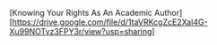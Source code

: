 [Knowing Your Rights As An Academic Author][https://drive.google.com/file/d/1taVRKcgZcE2XaI4G-Xu99NOTvz3FPY3r/view?usp=sharing]

[link]: http://www.google.com/ "Google"
